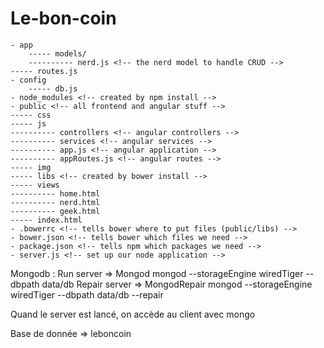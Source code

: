 # Le-bon-coin


    - app
        ----- models/
        ---------- nerd.js <!-- the nerd model to handle CRUD -->
    ----- routes.js
    - config
        ----- db.js
    - node_modules <!-- created by npm install -->
    - public <!-- all frontend and angular stuff -->
    ----- css
    ----- js
    ---------- controllers <!-- angular controllers -->
    ---------- services <!-- angular services -->
    ---------- app.js <!-- angular application -->
    ---------- appRoutes.js <!-- angular routes -->
    ----- img
    ----- libs <!-- created by bower install -->
    ----- views
    ---------- home.html
    ---------- nerd.html
    ---------- geek.html
    ----- index.html
    - .bowerrc <!-- tells bower where to put files (public/libs) -->
    - bower.json <!-- tells bower which files we need -->
    - package.json <!-- tells npm which packages we need -->
    - server.js <!-- set up our node application -->


Mongodb :
Run server => Mongod mongod --storageEngine wiredTiger --dbpath data/db
Repair server => MongodRepair mongod --storageEngine wiredTiger --dbpath data/db --repair

Quand le server est lancé, on accède au client avec mongo

Base de donnée => leboncoin


